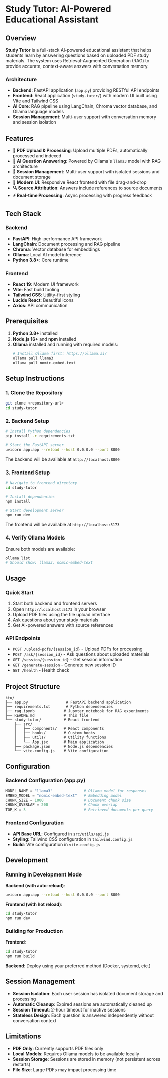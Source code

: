 # Study Tutor: AI-Powered Educational Assistant

## Overview

**Study Tutor** is a full-stack AI-powered educational assistant that helps students learn by answering questions based on uploaded PDF study materials. The system uses Retrieval-Augmented Generation (RAG) to provide accurate, context-aware answers with conversation memory.

### Architecture

- **Backend**: FastAPI application (`app.py`) providing RESTful API endpoints
- **Frontend**: React application (`study-tutor/`) with modern UI built using Vite and Tailwind CSS
- **AI Core**: RAG pipeline using LangChain, Chroma vector database, and Ollama language models
- **Session Management**: Multi-user support with conversation memory and session isolation

## Features

- **📁 PDF Upload & Processing**: Upload multiple PDFs, automatically processed and indexed
- **🧠 AI Question Answering**: Powered by Ollama's `llama3` model with RAG architecture
- **🔄 Session Management**: Multi-user support with isolated sessions and document storage
- **📱 Modern UI**: Responsive React frontend with file drag-and-drop
- **🔍 Source Attribution**: Answers include references to source documents
- **⚡ Real-time Processing**: Async processing with progress feedback

## Tech Stack

### Backend
- **FastAPI**: High-performance API framework
- **LangChain**: Document processing and RAG pipeline
- **Chroma**: Vector database for embeddings
- **Ollama**: Local AI model inference
- **Python 3.8+**: Core runtime

### Frontend
- **React 19**: Modern UI framework
- **Vite**: Fast build tooling
- **Tailwind CSS**: Utility-first styling
- **Lucide React**: Beautiful icons
- **Axios**: API communication

## Prerequisites

1. **Python 3.8+** installed
2. **Node.js 16+** and **npm** installed
3. **Ollama** installed and running with required models:
   ```bash
   # Install Ollama first: https://ollama.ai/
   ollama pull llama3
   ollama pull nomic-embed-text
   ```

## Setup Instructions

### 1. Clone the Repository
```bash
git clone <repository-url>
cd study-tutor
```

### 2. Backend Setup

```bash
# Install Python dependencies
pip install -r requirements.txt

# Start the FastAPI server
uvicorn app:app --reload --host 0.0.0.0 --port 8000
```

The backend will be available at `http://localhost:8000`

### 3. Frontend Setup

```bash
# Navigate to frontend directory
cd study-tutor

# Install dependencies
npm install

# Start development server
npm run dev
```

The frontend will be available at `http://localhost:5173`

### 4. Verify Ollama Models

Ensure both models are available:
```bash
ollama list
# Should show: llama3, nomic-embed-text
```

## Usage

### Quick Start
1. Start both backend and frontend servers
2. Open `http://localhost:5173` in your browser
3. Upload PDF files using the file upload interface
4. Ask questions about your study materials
5. Get AI-powered answers with source references

### API Endpoints

- `POST /upload-pdfs/{session_id}` - Upload PDFs for processing
- `POST /ask/{session_id}` - Ask questions about uploaded materials
- `GET /session/{session_id}` - Get session information
- `GET /generate-session` - Generate new session ID
- `GET /health` - Health check

## Project Structure

```
ktu/
├── app.py                 # FastAPI backend application
├── requirements.txt       # Python dependencies
├── rag.ipynb             # Jupyter notebook for RAG experiments
├── README.md             # This file
└── study-tutor/          # React frontend
    ├── src/
    │   ├── components/   # React components
    │   ├── hooks/        # Custom hooks
    │   ├── utils/        # Utility functions
    │   └── App.jsx       # Main application
    ├── package.json      # Node.js dependencies
    └── vite.config.js    # Vite configuration
```

## Configuration

### Backend Configuration (app.py)
```python
MODEL_NAME = "llama3"              # Ollama model for responses
EMBED_MODEL = "nomic-embed-text"   # Embedding model
CHUNK_SIZE = 1000                  # Document chunk size
CHUNK_OVERLAP = 200                # Chunk overlap
TOP_K = 3                          # Retrieved documents per query
```

### Frontend Configuration
- **API Base URL**: Configured in `src/utils/api.js`
- **Styling**: Tailwind CSS configuration in `tailwind.config.js`
- **Build**: Vite configuration in `vite.config.js`

## Development

### Running in Development Mode

**Backend (with auto-reload)**:
```bash
uvicorn app:app --reload --host 0.0.0.0 --port 8000
```

**Frontend (with hot reload)**:
```bash
cd study-tutor
npm run dev
```

### Building for Production

**Frontend**:
```bash
cd study-tutor
npm run build
```

**Backend**: Deploy using your preferred method (Docker, systemd, etc.)

## Session Management

- **Session Isolation**: Each user session has isolated document storage and processing
- **Automatic Cleanup**: Expired sessions are automatically cleaned up
- **Session Timeout**: 2-hour timeout for inactive sessions
- **Stateless Design**: Each question is answered independently without conversation context

## Limitations

- **PDF Only**: Currently supports PDF files only
- **Local Models**: Requires Ollama models to be available locally
- **Session Storage**: Sessions are stored in memory (not persistent across restarts)
- **File Size**: Large PDFs may impact processing time